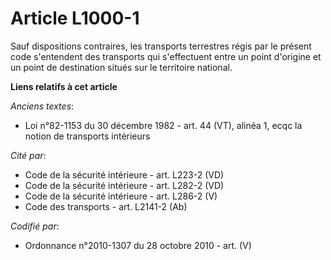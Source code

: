 # Article L1000-1

Sauf dispositions contraires, les transports terrestres régis par le présent code s'entendent des transports qui s'effectuent
entre un point d'origine et un point de destination situés sur le territoire national.

**Liens relatifs à cet article**

_Anciens textes_:

  - Loi n°82-1153 du 30 décembre 1982 - art. 44 (VT), alinéa 1, ecqc la notion de transports intérieurs

_Cité par_:

  - Code de la sécurité intérieure - art. L223-2 (VD)
  - Code de la sécurité intérieure - art. L282-2 (VD)
  - Code de la sécurité intérieure - art. L286-2 (V)
  - Code des transports - art. L2141-2 (Ab)

_Codifié par_:

  - Ordonnance n°2010-1307 du 28 octobre 2010 - art. (V)
